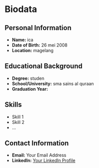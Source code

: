 # Biodata

## Personal Information
- **Name:** ica
- **Date of Birth:** 26 mei 2008
- **Location:** magelang

## Educational Background
- **Degree:** studen
- **School/University:** sma sains al quraan
- **Graduation Year:** 

## Skills
- Skill 1
- Skill 2
- ...

## Contact Information
- **Email:** Your Email Address
- **LinkedIn:** [Your LinkedIn Profile](https://www.linkedin.com/in/yourprofile/)
